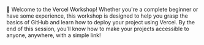 🚀 Welcome to the Vercel Workshop!
Whether you're a complete beginner or have some experience, this workshop is designed to help you grasp the basics of GitHub and learn how to deploy your project using Vercel. By the end of this session, you'll know how to make your projects accessible to anyone, anywhere, with a simple link!
